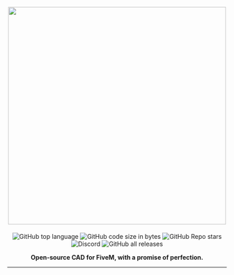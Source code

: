 <h1 align="center">
  <br>
  <img src="https://github.com/user-attachments/assets/1a83c08d-f39d-48f0-ba99-22b4fdbef587" width="500">
  <br>
</h1>


<p align="center">  
  <img src="https://img.shields.io/github/languages/top/kahpslock/pulse?style=for-the-badge" alt="GitHub top language">
  <img src="https://img.shields.io/github/languages/code-size/kahpslock/pulse?style=for-the-badge" alt="GitHub code size in bytes">
  <img src="https://img.shields.io/github/stars/kahpslock/pulse?style=for-the-badge" alt="GitHub Repo stars">
  
  <br>
  <img src="https://img.shields.io/discord/1318607130378502156?style=for-the-badge" alt="Discord">
  <img src="https://img.shields.io/github/downloads/kahpslock/pulse/total?style=for-the-badge" alt="GitHub all releases">
</p>

<div align="center">
  <b>Open-source CAD for FiveM, with a promise of perfection.<b>
  <hr>
</div>
